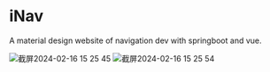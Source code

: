 # iNav
A material design website of navigation dev with springboot and vue.

![截屏2024-02-16 15 25 45](https://github.com/itscola/iNav/assets/47351250/1621f197-c25d-437a-8053-aa91ba4c30f3)
![截屏2024-02-16 15 25 54](https://github.com/itscola/iNav/assets/47351250/9c9f612e-aad8-4943-80f7-91cad373b1dd)
